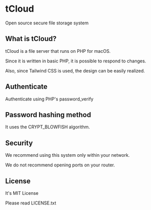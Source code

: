 # tCloud
Open source secure file storage system

## What is tCloud?
tCloud is a file server that runs on PHP for macOS.

Since it is written in basic PHP, it is possible to respond to changes.

Also, since Tailwind CSS is used, the design can be easily realized.

## Authenticate
Authenticate using PHP's password_verify

## Password hashing method
It uses the CRYPT_BLOWFISH algorithm.

## Security
We recommend using this system only within your network.

We do not recommend opening ports on your router.

## License
It's MIT License

Please read LICENSE.txt
